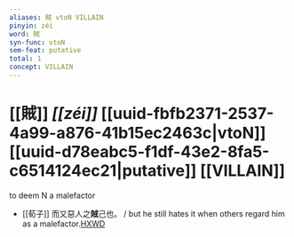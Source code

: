 ```yaml
---
aliases: 賊 vtoN VILLAIN
pinyin: zéi
word: 賊
syn-func: vtoN
sem-feat: putative
total: 1
concept: VILLAIN 
---
```

# [[賊]] *[[zéi]]*  [[uuid-fbfb2371-2537-4a99-a876-41b15ec2463c|vtoN]] [[uuid-d78eabc5-f1df-43e2-8fa5-c6514124ec21|putative]] [[VILLAIN]]
to deem N a malefactor
 - [[荀子]] 而又惡人之**賊**己也。
                     / but he still hates it when others regard him as a malefactor.[HXWD](https://hxwd.org/textview.html?location=KR3a0002_tls_002-1a.30)